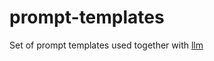 # prompt-templates

Set of prompt templates used together with [llm](https://github.com/simonw/llm)  
